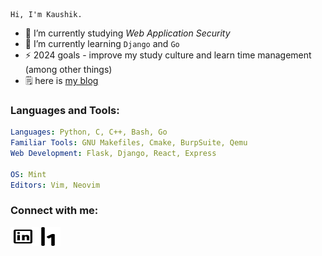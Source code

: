 ```
Hi, I'm Kaushik.
```

- 🔭 I’m currently studying *Web Application Security*
- 🌱 I’m currently learning `Django` and `Go`
- ⚡ 2024 goals - improve my study culture and learn time management (among other things)
- 🗒️ here is [my blog](https://snowkluster.github.io/)


### Languages and Tools:
```yaml
Languages: Python, C, C++, Bash, Go
Familiar Tools: GNU Makefiles, Cmake, BurpSuite, Qemu
Web Development: Flask, Django, React, Express
  
OS: Mint
Editors: Vim, Neovim
```



<h3 align="left">Connect with me:</h3>
<p align="left">
<a href="https://linkedin.com/in/rohan-kaushik1" target="blank"><img align="center" src="linkedin.svg" alt="rohan-kaushik-a92907232" height="30" width="40" /></a><a href="https://hackerone.com/xero02?type=user" target="blank"><img align="center" src="hackerone.svg" alt="rohankaushik1" height="30" width="40" /></a>
</p>

<!---
snow-kluster/snow-kluster is a ✨ special ✨ repository because its `README.md` (this file) appears on your GitHub profile.
You can click the Preview link to take a look at your changes.
--->
